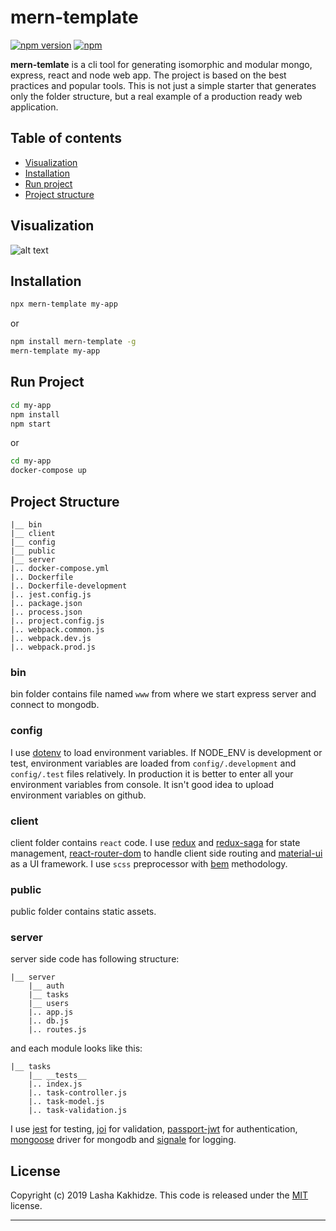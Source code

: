 # mern-template

[![npm version](https://badge.fury.io/js/mern-template.svg)](https://badge.fury.io/js/mern-template)
[![npm](https://img.shields.io/npm/dt/mern-template.svg?maxAge=2592000)](https://www.npmjs.com/package/mern-template)

**mern-temlate** is a cli tool for generating isomorphic and modular mongo, express, react and node web app. The project is based on the best practices and popular tools. This is not just a simple starter that generates only the folder structure, but a real example of a production ready web application.

## Table of contents

- [Visualization](#visualization)
- [Installation](#installation)
- [Run project](#run-project)
- [Project structure](#project-structure)

## Visualization

![alt text](http://kaxi1993.github.io/images/projects/mern-template/todo.gif)

## Installation

```bash
npx mern-template my-app
```

or

```bash
npm install mern-template -g
mern-template my-app
```

## Run Project

```bash
cd my-app
npm install
npm start
```

or

```bash
cd my-app
docker-compose up
```

## Project Structure

```
|__ bin
|__ client
|__ config
|__ public
|__ server
|.. docker-compose.yml
|.. Dockerfile
|.. Dockerfile-development
|.. jest.config.js
|.. package.json
|.. process.json
|.. project.config.js
|.. webpack.common.js
|.. webpack.dev.js
|.. webpack.prod.js
```

### bin

bin folder contains file named `www` from where we start express server and connect to mongodb.

### config

I use [dotenv](https://github.com/motdotla/dotenv) to load environment variables. If NODE_ENV is development or test, environment variables are loaded from `config/.development` and `config/.test` files relatively. In production it is better to enter all your environment variables from console. It isn't good idea to upload environment variables on github.

### client

client folder contains `react` code. I use [redux](https://redux.js.org/) and [redux-saga](https://github.com/redux-saga/redux-saga) for state management,
[react-router-dom](https://reacttraining.com/react-router/web/guides/quick-start) to handle client side routing and [material-ui](https://material-ui.com/) as a UI framework. I use `scss` preprocessor with [bem](http://getbem.com/introduction/) methodology.

### public

public folder contains static assets.

### server

server side code has following structure:

```
|__ server
    |__ auth
    |__ tasks
    |__ users
    |.. app.js
    |.. db.js
    |.. routes.js
```

and each module looks like this:

```
|__ tasks
    |__ __tests__
    |.. index.js
    |.. task-controller.js
    |.. task-model.js
    |.. task-validation.js
```

I use [jest](https://jestjs.io/) for testing, [joi](https://www.npmjs.com/package/joi) for validation, [passport-jwt](https://www.npmjs.com/package/passport-jwt) for authentication, [mongoose](https://mongoosejs.com/) driver for mongodb and [signale](https://www.npmjs.com/package/signale) for logging.

## License

Copyright (c) 2019 Lasha Kakhidze. This code is released under the [MIT](https://github.com/kaxi1993/mern-template/blob/master/LICENSE) license.

---
